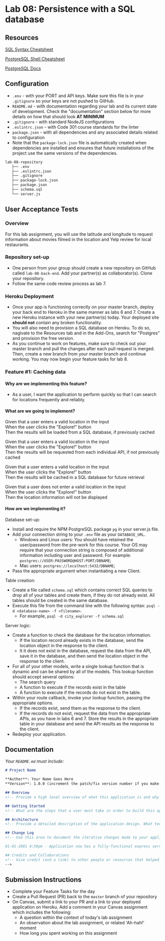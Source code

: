 # Lab 08: Persistence with a SQL database

## Resources

[SQL Syntax Cheatsheet](./cheatsheets/sql.md)

[PostgreSQL Shell Cheatsheet](./cheatsheets/postgres-shell.md)

[PostgreSQL Docs](https://www.postgresql.org/docs/)

## Configuration

- `.env` - with your PORT and API keys. Make sure this file is in your `.gitignore` so your keys are not pushed to GitHub.
- `README.md` - with documentation regarding your lab and its current state of development. Check the "documentation" section below for more details on how that should look **AT MINIMUM**
- `.gitignore` - with standard NodeJS configurations
- `.eslintrc.json` - with Code 301 course standards for the linter
- `package.json` - with all dependencies and any associated details related to configuration
- Note that the `package-lock.json` file is automatically created when dependencies are installed and ensures that future installations of the project use the same versions of the dependencies.

```sh
lab-08-repository
   ├── .env
   ├── .eslintrc.json
   ├── .gitignore
   ├── package-lock.json
   ├── package.json
   ├── schema.sql
   └── server.js
```

## User Acceptance Tests

### Overview

For this lab assignment, you will use the latitude and longitude to request information about movies filmed in the location and Yelp review for local restaurants.

### Repository set-up

- One person from your group should create a new repository on GitHub called `lab-08-back-end`. Add your partner(s) as collaborator(s). Clone your repository.
- Follow the same code review process as lab 7.

### Heroku Deployment

- Once your app is functioning correctly on your master branch, deploy your back end to Heroku in the same manner as labs 6 and 7. Create a new Heroku instance with your new partner(s) today. Your deployed site **should not** contain any broken functionality. 
- You will also need to provision a SQL database on Heroku. To do so, nagivate to the Resources tab and in the Add-Ons, search for "Postgres" and provision the free version.
- As you continue to work on features, make sure to check out your master branch and pull the changes after each pull request is merged. Then, create a new branch from your master branch and continue working. You may now begin your feature tasks for lab 8.

### Feature #1: Caching data

#### Why are we implementing this feature?

- As a user, I want the application to perform quickly so that I can search for locations frequently and reliably.

#### What are we going to implement?

Given that a user enters a valid location in the input  
When the user clicks the "Explore!" button  
Then the results will be loaded from a SQL database, if previously cached  

Given that a user enters a valid location in the input  
When the user clicks the "Explore!" button  
Then the results will be requested from each individual API, if not previously cached  

Given that a user enters a valid location in the input  
When the user clicks the "Explore!" button  
Then the results will be cached in a SQL database for future retrieval  

Given that a user does not enter a valid location in the input  
When the user clicks the "Explore!" button  
Then the location information will not be displayed  

#### How are we implementing it?

Database set-up:
- Install and require the NPM PostgreSQL package `pg` in your server.js file.
- Add your connection string to your `.env` file as your `DATABASE_URL`.
  - Windows and Linux users: You should have retained the user/password from the pre-work for this course. Your OS may require that your connection string is composed of additional information including user and password. For example: `postgres://USER:PASSWORD@HOST:PORT/DBNAME`;
  - Mac users: `postgres://localhost:5432/DBNAME`;
- Pass the appropriate argument when instantiating a new Client.

Table creation:
- Create a file called `schema.sql` which contains correct SQL queries to drop all of your tables and create them, if they do not already exist. All tables should be created in the same database.
- Execute this file from the command line with the following syntax: `psql -d <database-name> -f <filename>`.
  - For example, `psql -d city_explorer -f schema.sql`

Server logic:
- Create a function to check the database for the location information.
  - If the location record already exists in the database, send the location object in the response to the client.
  - It it does not exist in the database, request the data from the API, save it in the database, and then send the location object in the response to the client.
- For all of your other models, write a single lookup function that is dynamic and can be shared by all of the models. This lookup function should accept several options:
  - The search query
  - A function to execute if the records exist in the table
  - A function to execute if the records do not exist in the table.
- Within your route callback, invoke your lookup function, passing the appropriate options.
  - If the records exist, send them as the response to the client.
  - If the records do not exist, request the data from the appropriate APIs, as you have in labs 6 and 7. Store the results in the appropriate table in your database and send the API results as the response to the client.
- Redeploy your application.

## Documentation

_Your `README.md` must include:_

```md
# Project Name

**Author**: Your Name Goes Here
**Version**: 1.0.0 (increment the patch/fix version number if you make more commits past your first submission)

## Overview
<!-- Provide a high level overview of what this application is and why you are building it, beyond the fact that it's an assignment for this class. (i.e. What's your problem domain?) -->

## Getting Started
<!-- What are the steps that a user must take in order to build this app on their own machine and get it running? -->

## Architecture
<!-- Provide a detailed description of the application design. What technologies (languages, libraries, etc) you're using, and any other relevant design information. -->

## Change Log
<!-- Use this area to document the iterative changes made to your application as each feature is successfully implemented. Use time stamps. Here's an examples:

01-01-2001 4:59pm - Application now has a fully-functional express server, with a GET route for the location resource.

## Credits and Collaborations
<!-- Give credit (and a link) to other people or resources that helped you build this application. -->
-->
```

## Submission Instructions

- Complete your Feature Tasks for the day
- Create a Pull Request (PR) back to the `master` branch of your repository
- On Canvas, submit a link to your PR and a link to your deployed application on Heroku. Add a comment in your Canvas assignment which includes the following:
  - A question within the context of today's lab assignment
  - An observation about the lab assignment, or related 'Ah-hah!' moment
  - How long you spent working on this assignment
